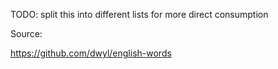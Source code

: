 TODO: split this into different lists for more direct consumption

Source:

https://github.com/dwyl/english-words




